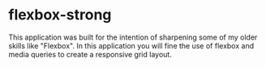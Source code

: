 # flexbox-strong
This application was built for the intention of sharpening some of my older skills like "Flexbox". In this application you will fine the use of flexbox and media queries to create a responsive grid layout. 

